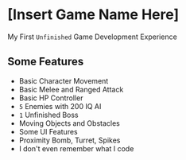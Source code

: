 # [Insert Game Name Here]
My First `Unfinished` Game Development Experience

## Some Features
* Basic Character Movement
* Basic Melee and Ranged Attack
* Basic HP Controller
* `5` Enemies with 200 IQ AI
* `1` Unfinished Boss
* Moving Objects and Obstacles
* Some UI Features
* Proximity Bomb, Turret, Spikes
* I don't even remember what I code
